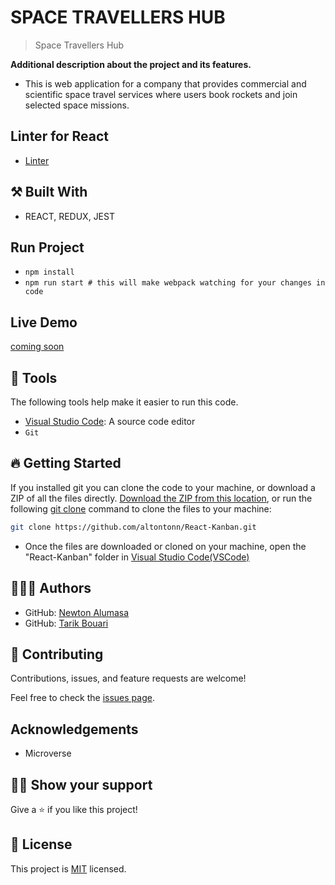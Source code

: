 

# SPACE TRAVELLERS HUB

> Space Travellers Hub

**Additional description about the project and its features.**
- This is  web application for a company that provides commercial and scientific space travel services where users book rockets and join selected space missions.

## Linter for React
- [Linter](https://github.com/microverseinc/linters-config/tree/master/react-redux)

## ⚒️ Built With

- REACT, REDUX, JEST

## Run Project

- `npm install`
- `npm run start # this will make webpack watching for your changes in code`


## Live Demo
[coming soon]()

## 🧰 Tools

The following tools help make it easier to run this code.

- [Visual Studio Code](https://code.visualstudio.com/): A source code editor
- `Git`

## 🔥 Getting Started

If you installed git you can clone the code to your machine, or download a ZIP of all the files directly.
[Download the ZIP from this location](https://github.com/altontonn/React-Kanban//archive/refs/heads/main.zip), or run the following [git clone](https://github.com/altontonn/React-Kanban) command to clone the files to your machine:

```bash
git clone https://github.com/altontonn/React-Kanban.git
```

- Once the files are downloaded or cloned on your machine, open the "React-Kanban" folder in [Visual Studio Code(VSCode)](https://code.visualstudio.com/)

## 🙎🏾‍♂️ Authors

- GitHub: [Newton Alumasa](https://github.com/altontonn)
- GitHub: [Tarik Bouari](https://github.com/tarikbouari)


## 🤝 Contributing

Contributions, issues, and feature requests are welcome!

Feel free to check the [issues page](https://github.com/altontonn/React-Kanban//issues).

## Acknowledgements

- Microverse

## 👊🏾 Show your support

Give a ⭐️ if you like this project!

## 📝 License

This project is [MIT](https://github.com/altontonn/React-Kanban/blob/dev/LICENSE) licensed.
